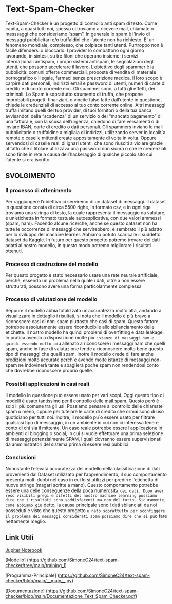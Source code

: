 # Text-Spam-Checker

Text-Spam-Checker è un progetto di controllo anti spam di testo. Come capita, a quasi tutti noi, spesso ci troviamo a ricevere mail, chiamate o messsaggi che consideriamo ”spam”.
In generale lo spam è l’invio di messaggi pubblicitari e/o truffaldini che l’utente non ha richiesto. E’ un fenomeno mondiale, complesso, che colpisce tanti utenti. Purtroppo non è facile difendersi o bloccarlo. I provider lo combattono ogni giorno lavorando, in sintesi, su tre filoni che operano insieme: i servizi internazionali antispam, i propri sistemi antispam, le segnalazioni degli utenti, che possono accelerare il lavoro.
L’obiettivo degli spammer è la pubblicità: comuni offerte commerciali, proposte di vendita di materiale pornografico o illegale, farmaci senza prescrizione medica. Il loro scopo è carpire dati personali, indirizzi email e password di utenti, numeri di carte di credito e di conto corrente ecc.
Gli spammer sono, a tutti gli effetti, dei criminali. Lo Spam è soprattutto strumento di truffa, che propone improbabili progetti finanziari, o vincite false fatte dall’utente in questione, chiede le credenziali di accesso al tuo conto corrente online. Altri messaggi truffa imitano quelli del tuo provider, di tuoi fornitori o della tua banca, avvisandoti della “scadenza” di un servizio o del “mancato pagamento” di una fattura e, con la scusa dell’urgenza, chiedono di fare versamenti o di inviare IBAN, carte di credito o dati personali.
Gli spammers inviano le mail pubblicitarie o truffaldine a migliaia di indirizzi, utilizzando server in localit`a remote o caselle mittenti create appositamente di volta in volta. Oppure servendosi di caselle reali di ignari utenti, che sono riusciti a violare grazie al fatto che il titolare utilizzava una password non sicura o che le credenziali sono finite in rete a causa dell’hackeraggio di qualche piccolo sito cui l’utente si era iscritto.

## SVOLGIMENTO

### Il processo di ottenimento

 Per raggiungere l’obiettivo ci serviremo di un dataset di messaggi.
Il dataset in questione consta di circa 5500 righe, in formato csv, e in ogni riga troviamo
una stringa di testo, la quale rappresenta il messaggio da valutare, e un’etichetta in formato
testuale autoesplicativa, con due valori ammessi (spam, ham). Facendo alcune ricerche, anche
se questo dataset non ha tutte le occorrenze di messaggi che servirebbero, è sembrato il più
adatto per lo sviluppo del machine learner. Abbiamo potuto scaricare il suddetto dataset da
Kaggle.
In futuro per questo progetto potremo trovare dei dati adatti al nostro modello, in questo modo potremo migliorare 
i risultati ottenuti.

### Processo di costruzione del modello

Per questo progetto è stato necessario usare una rete neurale artificiale, perchè, essendo un problema nella quale i dati, oltre a non essere strutturati, possono avere una forma particolarmente complessa

### Processo di valutazione del modello

Seppure il modello abbia totalizzato un’accuratezza molto alta, andando a visualizzare in dettaglio i risultati, 
si nota che il modello è più bravo a riconoscere casi di non-spam piuttosto che
casi di spam. Questo fattore potrebbe assolutamente essere riconducibile allo sbilanciamento delle
etichette. Il nostro modello ha quindi problemi di overfitting e data leakage.
In pratica avendo a disposizione molte pi`u istanze di massaggi ham e quindi essendo molto
pi`u allenato a riconoscere i messaggi ham che quelli spam, anche in fase di valutazione tende a
riconoscere molto bene questo tipo di messaggi che quelli spam.
Inotre il modello crede di fare anche predizioni molto accurate perch´e avendo molte istanze di
messaggi non-spam ne indovinerà tante e sbaglierà poche spam non rendendosi conto che dovrebbe
riconoscere proprio quelle.

### Possibili applicazioni in casi reali

Il modello in questione può essere usato per vari scopi. Oggi questo tipo di modelli è usato
tantissimo per il controllo delle mail spam. Questo però è solo il più comune tra gli usi. Possiamo
pensare al controllo delle chiamate spam o meno, oppure per tutelare le carte di credito che ormai
sono di uso quotidiano per tutti noi. Inoltre, il modello pu`o essere usato per filtrare qualsiasi
tipo di messaggio, in un ambiente in cui non ci interessa tenere conto di chi sia il mittente. Un
caso reale potrebbe essere l’applicazione in ambienti di blogging o social, in cui si vuole effettuare
una prima selezione di messaggi potenzialmente SPAM, i quali dovranno essere supervisionati da
amministratori del sistema prima di essere resi pubblici

### Conclusioni

Nonostante l’elevata accuratezza del modello nella classificazione di dati provenienti dal Dataset
utilizzato per l’apprendimento, il suo comportamento presenta molti dubbi nel caso in cui lo si
utilizzi per predirre l’etichetta di nuove stringe (magari scritte a mano). Questo comportamento
potrebbe essere una delle conseguenze della poca numerosit`a dei dati. Dopo aver reso visibili pregi
e difetti del nostro machine learning possiamo dire che i risultati sono soddisfacenti ma non del
tutto. Sicuramente, come abbiamo gi`a detto, la causa principale sono i dati sbilanciati da noi
posseduti e visto che questo progetto `e nato soprattutto per sconfiggere il problema dei messaggi
considerati spam possiamo dire che si pu`o fare nettamente meglio.

## Link Utili

[Jupiter Notebook](https://github.com/SimoneC24/text-spam-checker/blob/main/REAMDE.ipynb)

[Modello] (https://github.com/SimoneC24/text-spam-checker/tree/main/training_1)

[Programma-Principale] (https://github.com/SimoneC24/text-spam-checker/blob/main/__main__.py)

[Documentazione] (https://github.com/SimoneC24/text-spam-checker/blob/main/Documentazione_Text_Spam_Checker.pdf)